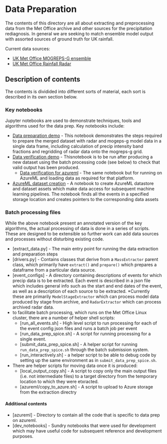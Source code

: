 # Data Preparation
The contents of this directory are all about extracting and preprocessing data from the Met Office archive and other sources for the precipitation rediagnosis. In general we are seeking to match ensemble model output  with assorted sources of ground truth  for UK rainfall.

Current data sources:
* [UK Met Office MOGREPS-G ensemble](https://www.metoffice.gov.uk/research/weather/ensemble-forecasting/mogreps)
* [UK Met Office Rainfall Radar](https://www.metoffice.gov.uk/public/weather/observation/rainfall-radar)


## Description of contents
The contents is dividided into different sorts of material, each sort is described in its own section below.

### Key notebooks 
Jupyter notebooks are used to demonstrate techniques, tools and algorithms used for the data prep. Key notebooks include:
* [Data preparation demo](transform_and_preprocess_spice.ipynb) - This notebook demonstrates the steps required to prepare the merged dataset with radar and mogeps-g model data in a single data frame, including calculation of precip intensity band fractions and regridding of radar data onto the mogreps-g grid.
* [Data verification demo](prd_data_verification.ipynb) - Thisnotebook is to be run after producing a new dataset using the batch processing code (see below) to check that valid output has been produced.
  * [Data verification for azureml](azureml/prd_data_verification_azureml.ipynb) - The same notebook but for running on AzureML and loading data as required for that platform.
* [AzureML dataset creation](azureml/prd_create_azml_dataset.ipynb) - A notebook to create AzureML datastore and dataset assets which make data access for subsequent machine learning pipelines. The notebook finds all the events in a specified storage location and creates pointers to the corresponding data assets

### Batch processing files
While the above notebook present an annotated version of the key algorithms, the actual processing of data is done in a series of scripts. These are designed to be extensible so further work can add data sources and processes without disturbing existing code. 

* [extract_data.py] - The main entry point for running the data extraction and preparation steps
* [drivers.py] - Contains classes that derive from a `MassExtractor` parent class, which primarily have `extract()` and `prepare()` which prepares a dataframe from a particular data source. 
* [event_configs] - A directory containing descriptions of events for which precip data is to be extracted. Each event is described in a json file which includes general info such as the start and end dates of the event, as well as a description of each source to be extracted.
  *Currently these are primarily `ModelStageExtractor` which can process model data produced by stage from archive, and `RadarExtractor` which can process archived radar data.
* to facilitate batch processing, which runs on the Met Office Linux cluster, there are a number of helper shell scripts:
  * [run_all_events.sh] - High level script to run processing for each of the event config json files and runs a batch job per event
  * [run_data_prep_spice.sh] - A script for running processing for a single event.
  * [submit_data_prep_spice.sh] - A helper script for running `run_data_prep_spice.sh` through the batch submission system.
  * [run_interactively.sh] - a helper script to be able to debug code by setting up the same environment as in `submit_data_prep_spice.sh`.
* There are helper scripts for moving data once it is produced:
  * [local_output_copy.sh] - A script to copy only the main output files (i.e. not intermediate files) to a target directory from the temporary location to which they were etxracted.
  * [azureml/copy_to_azure.sh] - A script to upload to Azure storage from the extraction directry

#### Additional contents
* [azureml] - Directory to contain all the code that is specific to data prep on azureml.
* [dev_notebooks] - Sundry notebooks that were used for development which may have useful code for subsequent reference and development purposes.
